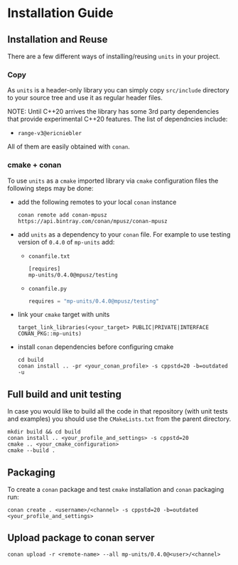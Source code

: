 # Installation Guide

## Installation and Reuse

There are a few different ways of installing/reusing `units` in your project.

### Copy

As `units` is a header-only library you can simply copy `src/include` directory to
your source tree and use it as regular header files.

NOTE: Until C++20 arrives the library has some 3rd party dependencies that provide
experimental C++20 features. The list of dependncies include:
- `range-v3@ericniebler`

All of them are easily obtained with `conan`.

### cmake + conan

To use `units` as a `cmake` imported library via `cmake` configuration files the following
steps may be done:
- add the following remotes to your local `conan` instance

  ```shell
  conan remote add conan-mpusz https://api.bintray.com/conan/mpusz/conan-mpusz
  ```

- add `units` as a dependency to your `conan` file. For example to use testing version of
  `0.4.0` of `mp-units` add:
  - `conanfile.txt`
  
    ```text
    [requires]
    mp-units/0.4.0@mpusz/testing
    ```

  - `conanfile.py`

    ```python
    requires = "mp-units/0.4.0@mpusz/testing"
    ```

- link your `cmake` target with units

  ```text
  target_link_libraries(<your_target> PUBLIC|PRIVATE|INTERFACE CONAN_PKG::mp-units)
  ```

- install `conan` dependencies before configuring cmake

  ```shell
  cd build
  conan install .. -pr <your_conan_profile> -s cppstd=20 -b=outdated -u
  ```


## Full build and unit testing

In case you would like to build all the code in that repository (with unit tests and examples)
you should use the `CMakeLists.txt` from the parent directory.

```shell
mkdir build && cd build
conan install .. <your_profile_and_settings> -s cppstd=20
cmake .. <your_cmake_configuration>
cmake --build .
```


## Packaging

To create a `conan` package and test `cmake` installation and `conan` packaging run:  

```shell
conan create . <username>/<channel> -s cppstd=20 -b=outdated <your_profile_and_settings>
```


## Upload package to conan server

```shell
conan upload -r <remote-name> --all mp-units/0.4.0@<user>/<channel>
```
